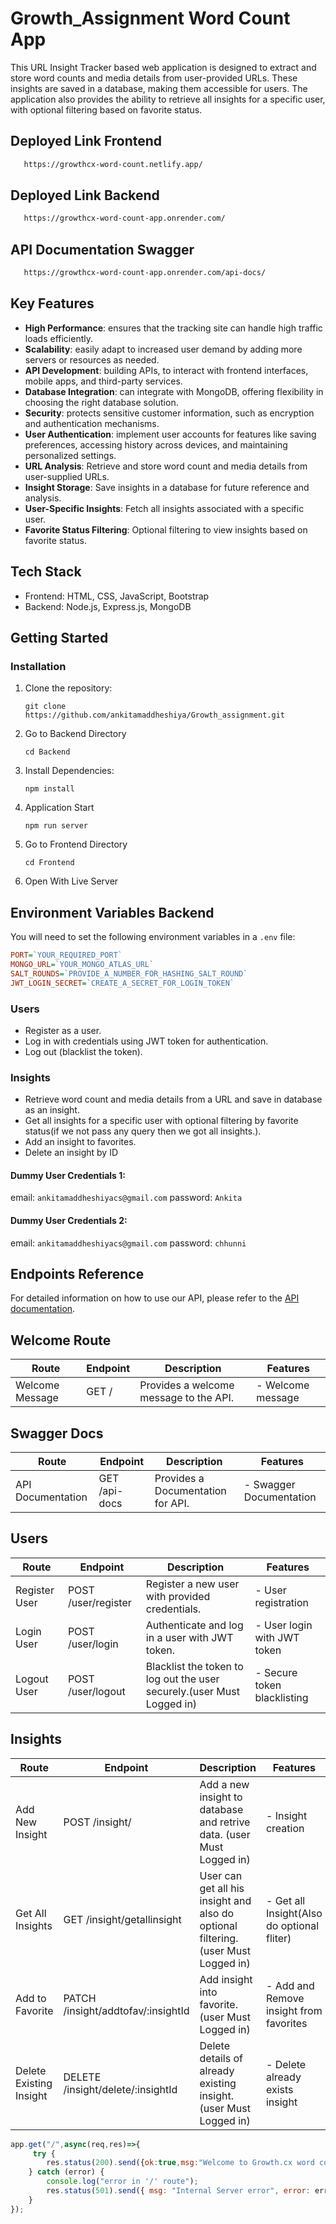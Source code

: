 # Growth_Assignment Word Count App

This URL Insight Tracker based web application is designed to extract and store word counts and media details from user-provided URLs. These insights are saved in a database, making them accessible for users. The application also provides the ability to retrieve all insights for a specific user, with optional filtering based on favorite status.


## Deployed Link Frontend

```bash
   https://growthcx-word-count.netlify.app/
```

## Deployed Link Backend

```bash
   https://growthcx-word-count-app.onrender.com/
```

## API Documentation Swagger

```bash
   https://growthcx-word-count-app.onrender.com/api-docs/
```

## Key Features

- **High Performance**: ensures that the tracking site can handle high traffic loads efficiently.
- **Scalability**: easily adapt to increased user demand by adding more servers or resources as needed.
- **API Development**: building APIs, to interact with frontend interfaces, mobile apps, and third-party services.
- **Database Integration**: can integrate with MongoDB, offering flexibility in choosing the right database solution.
- **Security**: protects sensitive customer information, such as encryption and authentication mechanisms.
- **User Authentication**: implement user accounts for features like saving preferences, accessing history across devices, and maintaining personalized settings.
- **URL Analysis**: Retrieve and store word count and media details from user-supplied URLs.
- **Insight Storage**: Save insights in a database for future reference and analysis.
- **User-Specific Insights**: Fetch all insights associated with a specific user.
- **Favorite Status Filtering**: Optional filtering to view insights based on favorite status.


## Tech Stack

- Frontend: HTML, CSS, JavaScript, Bootstrap
- Backend: Node.js, Express.js, MongoDB


## Getting Started

### Installation

1. Clone the repository:

   ```
   git clone https://github.com/ankitamaddheshiya/Growth_assignment.git
   ```
   
2. Go to Backend Directory
   ```
   cd Backend
   ```

3. Install Dependencies:
   ```
   npm install 
   ```

4. Application Start
   ```
   npm run server
   ```

5. Go to Frontend Directory
   ```
   cd Frontend
   ```

6. Open With Live Server


## Environment Variables Backend

You will need to set the following environment variables in a `.env` file:

```ini
PORT=`YOUR_REQUIRED_PORT`
MONGO_URL=`YOUR_MONGO_ATLAS_URL`
SALT_ROUNDS=`PROVIDE_A_NUMBER_FOR_HASHING_SALT_ROUND`
JWT_LOGIN_SECRET=`CREATE_A_SECRET_FOR_LOGIN_TOKEN`
```


### Users

- Register as a user.
- Log in with credentials using JWT token for authentication.
- Log out (blacklist the token).

### Insights

- Retrieve word count and media details from a URL and save in database as an insight.
- Get all insights for a specific user with optional filtering by favorite status(if we not pass any query then we got all insights.).
- Add an insight to favorites.
- Delete an insight by ID



#### Dummy User Credentials 1: 
email: `ankitamaddheshiyacs@gmail.com`
password: `Ankita`


#### Dummy User Credentials 2: 
email: `ankitamaddheshiyacs@gmail.com`
password: `chhunni`




## Endpoints Reference

For detailed information on how to use our API, please refer to the [API documentation](Backend/docs/ApiDocs.md).


## Welcome Route

| Route           | Endpoint | Description                            | Features          |
| --------------- | -------- | -------------------------------------- | ----------------- |
| Welcome Message | GET /    | Provides a welcome message to the API. | - Welcome message |

## Swagger Docs

| Route             | Endpoint      | Description                       | Features                |
| ----------------- | ------------- | --------------------------------- | ----------------------- |
| API Documentation | GET /api-docs | Provides a Documentation for API. | - Swagger Documentation |

## Users

| Route           | Endpoint                       | Description                                                                                              | Features                               |
| --------------- | ------------------------------ | -------------------------------------------------------------------------------------------------------- | -------------------------------------- |
| Register User   | POST /user/register            | Register a new user with provided credentials.                                                           | - User registration                    |
| Login User      | POST /user/login               | Authenticate and log in a user with JWT token.                                                           | - User login with JWT token            |
| Logout User     | POST /user/logout              | Blacklist the token to log out the user securely.(user Must Logged in)                                   | - Secure token blacklisting            |
 

## Insights

| Route                    | Endpoint                           | Description                                                                         | Features                                   |
| ------------------------ | ---------------------------------- | ----------------------------------------------------------------------------------- | ------------------------------------------ |
| Add New Insight          | POST /insight/                     | Add a new insight to database and retrive data. (user Must Logged in)               | - Insight creation                         |
| Get All Insights         | GET  /insight/getallinsight        | User can get all his insight and also do optional filtering. (user Must Logged in)  | - Get all Insight(Also do optional fliter) |
| Add to Favorite          | PATCH /insight/addtofav/:insightId | Add insight into favorite. (user Must Logged in)                                    | - Add and Remove insight from favorites    |
| Delete Existing Insight  | DELETE /insight/delete/:insightId  | Delete details of already existing insight. (user Must Logged in)                   | - Delete already exists insight            |



```javascript
app.get("/",async(req,res)=>{
     try {
        res.status(200).send({ok:true,msg:"Welcome to Growth.cx word count app backend."})
    } catch (error) {
        console.log("error in '/' route");
        res.status(501).send({ msg: "Internal Server error", error: error.message });
    }
});
```








